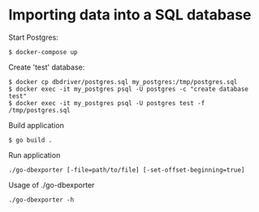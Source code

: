 # Importing data into a SQL database

Start Postgres:

 ```
$ docker-compose up
  ```

Create 'test' database:
 
 ```
 $ docker cp dbdriver/postgres.sql my_postgres:/tmp/postgres.sql
 $ docker exec -it my_postgres psql -U postgres -c "create database test"
 $ docker exec -it my_postgres psql -U postgres test -f /tmp/postgres.sql
```
 Build application 
  ```
 $ go build .
  ```
Run application
 ```
 ./go-dbexporter [-file=path/to/file] [-set-offset-beginning=true]
 ```
 
 Usage of ./go-dbexporter
  ```
  ./go-dbexporter -h
  ```

